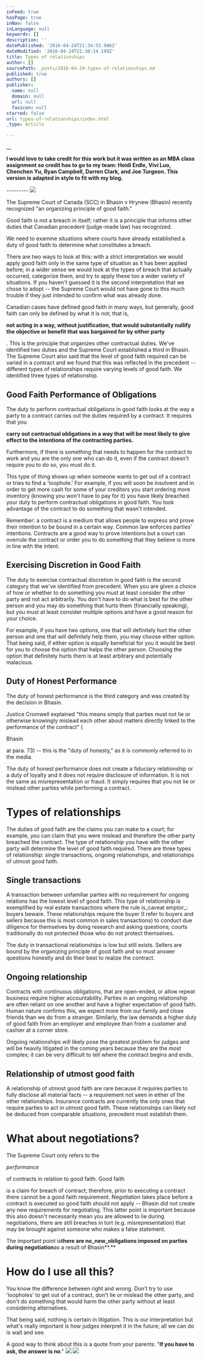 ```yaml
---
inFeed: true
hasPage: true
inNav: false
inLanguage: null
keywords: []
description: ''
datePublished: '2016-04-24T21:34:55.986Z'
dateModified: '2016-04-24T21:30:14.199Z'
title: Types of relationships
author: []
sourcePath: _posts/2016-04-24-types-of-relationships.md
published: true
authors: []
publisher:
  name: null
  domain: null
  url: null
  favicon: null
starred: false
url: types-of-relationships/index.html
_type: Article

---
```

__

__I would love to take credit for this work but it was written as an MBA class assignment so credit has to go to my team: Heidi Erdle, Vivi Luo, Chenchen Yu, Ryan Campbell, Darren Clark, and Joe Turgeon. This version is adapted in style to fit with my blog.__

_---------_
![](https://the-grid-user-content.s3-us-west-2.amazonaws.com/95a7f934-7f08-4dfc-adcb-0203978fd7db.jpg)

The Supreme Court of Canada (SCC) in Bhasin v Hrynew (Bhasin) recently recognized "an organizing principle of good faith."

Good faith is not a breach in itself; rather it is a principle that informs other duties that Canadian precedent (judge-made law) has recognized.

We need to examine situations where courts have already established a duty of good faith to determine what constitutes a breach.

There are two ways to look at this: with a strict interpretation we would apply good faith only in the same type of situation as it has been applied before; in a wider sense we would look at the types of breach that actually occurred, categorize them, and try to apply these too a wider variety of situations. If you haven't guessed it is the second interpretation that we chose to adopt -- the Supreme Court would not have gone to this much trouble if they just intended to confirm what was already done.

Canadian cases have defined good faith in many ways, but generally, good faith can only be defined by what it is not; that is,

**not acting in a way, without justification, that would substantially nullify the objective or benefit that was bargained for by either party**

. This is the principle that organizes other contractual duties. We've identified two duties and the Supreme Court established a third in Bhasin. The Supreme Court also said that the level of good faith required can be varied in a contract and we found that this was reflected in the precedent -- different types of relationships require varying levels of good faith. We identified three types of relationship.

## Good Faith Performance of Obligations

The duty to perform contractual obligations in good faith looks at the way a party to a contract carries out the duties required by a contract. It requires that you

**carry out contractual obligations in a way that will be most likely to give effect to the intentions of the contracting parties.**

Furthermore, if there is something that needs to happen for the contract to work and you are the only one who can do it, even if the contract doesn't require you to do so, you must do it.

This type of thing shows up when someone wants to get out of a contract or tries to find a 'loophole.' For example, if you will soon be insolvent and in order to get more cash for some of your creditors you start ordering more inventory (knowing you won't have to pay for it) you have likely breached your duty to perform contractual obligations in good faith. You took advantage of the contract to do something that wasn't intended.

Remember: a contract is a medium that allows people to express and prove their intention to be bound in a certain way. Common law enforces parties' intentions. Contracts are a good way to prove intentions but a court can overrule the contract or order you to do something that they believe is more in line with the intent.

## Exercising Discretion in Good Faith

The duty to exercise contractual discretion in good faith is the second category that we've identified from precedent. When you are given a choice of how or whether to do something you must at least consider the other party and not act arbitrarily. You don't have to do what is best for the other person and you may do something that hurts them (financially speaking), but you must at least consider multiple options and have a good reason for your choice.

For example, if you have two options, one that will definitely hurt the other person and one that will definitely help them, you may choose either option. That being said, if either option is equally beneficial for you it would be best for you to choose the option that helps the other person. Choosing the option that definitely hurts them is at least arbitrary and potentially malacious.

## Duty of Honest Performance

The duty of honest performance is the third category and was created by the decision in Bhasin.

Justice Cromwell explained "this means simply that parties must not lie or otherwise knowingly mislead each other about matters directly linked to the performance of the contract" (

Bhasin

at para. 73) -- this is the "duty of honesty," as it is commonly referred to in the media. 

The duty of honest performance does not create a fiduciary relationship or a duty of loyalty and it does not require disclosure of information. It is not the same as misrepresentation or fraud. It simply requires that you not lie or mislead other parties while performing a contract.

# Types of relationships

The duties of good faith are the claims you can make to a court; for example, you can claim that you were mislead and therefore the other party breached the contract. The type of relationship you have with the other party will determine the level of good faith required. There are three types of relationship: single transactions, ongoing relationships, and relationships of utmost good faith.

## Single transactions

A transaction between unfamiliar parties with no requirement for ongoing relations has the lowest level of good faith. This type of relationship is exemplified by real estate transactions where the rule is_caveat emptor_: buyers beware. These relationships require the buyer (I refer to buyers and sellers because this is most common in sales transactions) to conduct due diligence for themselves by doing research and asking questions; courts traditionally do not protected those who do not protect themselves.

The duty in transactional relationships is low but still exists. Sellers are bound by the organizing principle of good faith and so must answer questions honestly and do their best to realize the contract.

## Ongoing relationship

Contracts with continuous obligations, that are open-ended, or allow repeat business require higher accountability. Parties in an ongoing relationship are often reliant on one another and have a higher expectation of good faith. Human nature confirms this, we expect more from our family and close friends than we do from a stranger. Similarly, the law demands a higher duty of good faith from an employer and employee than from a customer and cashier at a corner store. 

Ongoing relationships will likely pose the greatest problem for judges and will be heavily litigated in the coming years because they are the most complex; it can be very difficult to tell where the contract begins and ends.

## Relationship of utmost good faith

A relationship of utmost good faith are rare because it requires parties to fully disclose all material facts -- a requirement not seen in either of the other relationships. Insurance contracts are currently the only ones that require parties to act in utmost good faith. These relationships can likely not be deduced from comparable situations, precedent must establish them.

# What about negotiations?

The Supreme Court only refers to the

[][0]_performance_

of contracts in relation to good faith. Good faith

is a claim for breach of contract; therefore, prior to executing a contract there cannot be a good faith requirement. Negotiation takes place before a contract is executed so good faith should not apply -- Bhasin did not create any new requirements for negotiating. This latter point is important because this also doesn't necessarily mean you are allowed to lie during negotiations, there are still breaches in tort (e.g. misrepresentation) that may be brought against someone who makes a false statement.

The important point is**there are no_new_obligations imposed on parties during negotiation**as a result of Bhasin**.**

# How do I use all this?

You know the difference between right and wrong. Don't try to use 'loopholes' to get out of a contract, don't lie or mislead the other party, and don't do something that would harm the other party without at least considering alternatives.

That being said, nothing is certain in litigation. This is our interpretation but what's really important is how judges interpret it in the future; all we can do is wait and see.

A good way to think about this is a quote from your parents: "**If you have to ask, the answer is no**."
![](https://the-grid-user-content.s3-us-west-2.amazonaws.com/c7303c4a-e7e2-47cb-b515-41ca2fe693f9.jpg)
![](https://the-grid-user-content.s3-us-west-2.amazonaws.com/ebbd1590-f0ff-4bb6-805f-dfdeba5ed808.jpg)

[0]: http://www.canlii.org/en/ca/scc/doc/2014/2014scc71/2014scc71.html